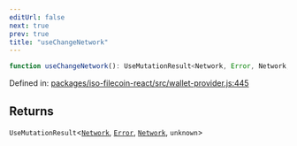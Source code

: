 ```yaml
---
editUrl: false
next: true
prev: true
title: "useChangeNetwork"
---
```


```ts
function useChangeNetwork(): UseMutationResult<Network, Error, Network, unknown>
```

Defined in: [packages/iso-filecoin-react/src/wallet-provider.js:445](https://github.com/hugomrdias/filecoin/blob/main/packages/iso-filecoin-react/src/wallet-provider.js#L445)

## Returns

`UseMutationResult`\<[`Network`](/api/iso-filecoin-react/types/type-aliases/network/), [`Error`](https://developer.mozilla.org/docs/Web/JavaScript/Reference/Global_Objects/Error), [`Network`](/api/iso-filecoin-react/types/type-aliases/network/), `unknown`\>
